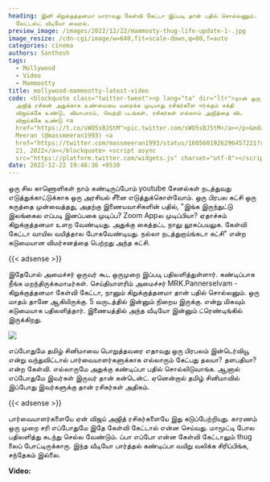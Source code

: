 ```yaml
---
heading: இனி கிறுக்குத்தனமா யாராவது கேள்வி கேட்டா இப்படி தான் பதில் சொல்லணும்.
  லேட்டஸ்ட் வீடியோ வைரல்.
preview_image: /images/2022/12/22/mammooty-thug-life-update-1-.jpg
image_resize: /cdn-cgi/image/w=640,fit=scale-down,q=80,f=auto
categories: cinema
authors: Santhosh
tags:
  - Mollywood
  - Video
  - Mammootty
title: mollywood-mammootty-latest-video
code: <blockquote class="twitter-tweet"><p lang="ta" dir="ltr">நான் ஒரு தீவிரமான
  அஜித் ரசிகன் அதுக்காக உண்மையை மறைக்க முடியாது ரசிகர்களை ஈர்க்கும் சக்தி
  விஜய்க்கே உண்டு, வியாபாரம், வெற்றி படங்கள், ரசிகர்கள் எல்லாம் அஜித்தை விட
  விஜய்க்கே உண்டு <a
  href="https://t.co/sWO5sBJStM">pic.twitter.com/sWO5sBJStM</a></p>&mdash; Mass
  Meeran (@massmeeran1993) <a
  href="https://twitter.com/massmeeran1993/status/1605601926296457221?ref_src=twsrc%5Etfw">December
  21, 2022</a></blockquote> <script async
  src="https://platform.twitter.com/widgets.js" charset="utf-8"></script>
date: 2022-12-22 19:48:36 +0530
---
```

ஒரு சில காணொளிகள் நாம் கண்டிருப்போம் youtube சேனல்கள் நடத்துவது எடுத்துக்காட்டுக்காக ஒரு அரசியல் சீனை எடுத்துக்கொள்வோம். ஒரு பிரபல கட்சி ஒரு கருத்தை முன்வைத்தது, அதற்கு இணையவாசிகளின் பதில், "இங்க இருந்துட்டு இலங்கைல எப்படி இனப்பகை முடிப்ப? Zoom Appல முடிப்பியா? ஏதாச்சும் கிறுக்குத்தனமா உளற வேண்டியது. அதுக்கு கைத்தட்ட நாலு லூசுப்பயலுக. கேள்வி கேட்டா வாயில வயித்தால போகவேண்டியது. நல்லா நடத்துறாய்ங்கடா கட்சி" என்ற கடுமையான விமர்சனத்தை பெற்றது அந்த கட்சி. 

{{< adsense >}}

இதேபோல் அமைச்சர் ஒருவர் கூட ஒருமுறை இப்படி பதிலளித்துள்ளார். கண்டிப்பாக நீங்க மறந்திருக்கமாடீர்கள். செய்தியாளரிம் அமைச்சர் MRK.Pannerselvam - கிறுக்குத்தனமா கேள்வி கேட்டா, நானும் கிறுக்குத்தனமா தான் பதில் சொல்லனும். ஒரு மாதம் தானே ஆகியிருக்கு. 5 வருடத்தில் இன்னும் நிறைய இருக்கு. என்று மிகவும் கடுமையாக பதிலளித்தார். இணையத்தில் அந்த வீடியோ இன்னும் ட்ரெண்டிங்கில் இருக்கிறது.

![](/images/2022/12/22/mammooty-thug-life-update-2-.jpg)

எப்போதுமே தமிழ் சினிமாவை பொறுத்தவரை எதாவது ஒரு பிரபலம் இன்டெர்வியூ என்று வந்துவிட்டால் பார்வையாளர்களுக்காக எல்லாரும் கேட்பது தலயா? தளபதியா? என்ற கேள்வி. எல்லாருமே அதுக்கு கண்டிப்பா பதில் சொல்லிடுவாங்க. ஆனால் எப்போதுமே இவர்கள் இருவர் தான் கன்டென்ட். ஏனென்றால் தமிழ் சினிமாவில் இப்போது இவர்களுக்கு தான் ரசிகர்கள் அதிகம். 

{{< adsense >}}

பார்வையாளர்களையே ஏன் விஜய் அஜித் ரசிகர்களையே இது கடுப்பேற்றியது. காரணம் ஒரு முறை சரி எப்போதுமே இதே கேள்வி கேட்டால் என்ன செய்வது. மாமூட்டி போல பதிலளித்து கடந்து செல்ல வேண்டும். ப்பா எப்போ என்ன கேள்வி கேட்டாலும் thug லைப் போட்டிருக்காரு. இந்த வீடியோ பார்த்தல் கண்டிப்பா வயிறு வலிக்க சிரிப்பிங்க, சந்தேகம் இல்லை. 

**V﻿ideo:**